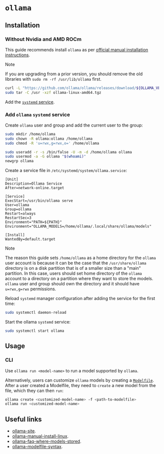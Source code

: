 # `ollama`

## Installation

### Without Nvidia and AMD ROCm

This guide recommends install `ollama` as per [official manual installation instructions][ollama-manual-install-linux].

> [!NOTE]
>
> If you are upgrading from a prior version, you should remove the old libraries with `sudo rm -rf /usr/lib/ollama` first.

```bash
curl -L "https://github.com/ollama/ollama/releases/download/${OLLAMA_VERSION}/ollama-linux-amd64.tgz" -o ollama-linux-amd64.tgz
sudo tar -C /usr -xzf ollama-linux-amd64.tgz
```

Add the [`systemd` service](#add-systemd-service).

### Add `ollama` `systemd` service

Create `ollama` user and group and add the current user to the group:

```bash
sudo mkdir /home/ollama
sudo chown -R ollama:ollama /home/ollama
sudo chmod -R 'u=rwx,g=rwx,o=' /home/ollama

sudo useradd -r -s /bin/false -U -m -d /home/ollama ollama
sudo usermod -a -G ollama "$(whoami)"
newgrp ollama
```

Create a service file in `/etc/systemd/system/ollama.service`:

```
[Unit]
Description=Ollama Service
After=network-online.target

[Service]
ExecStart=/usr/bin/ollama serve
User=ollama
Group=ollama
Restart=always
RestartSec=3
Environment="PATH=${PATH}"
Environment="OLLAMA_MODELS=/home/ollama/.local/share/ollama/models"

[Install]
WantedBy=default.target
```

> [!NOTE]
>
> The reason this guide sets `/home/ollama` as a home directory for the `ollama` user account is because it can be the case that the `/usr/share/ollama` directory is on a disk partition that is of a smaller size than a "main" partition. In this case, users should set home directory of the `ollama` account to a directory on a partition where they want to store the models. `ollama` user and group should own the directory and it should have `u=rwx,g=rwx` permissions.

Reload `systemd` manager configuration after adding the service for the first time:

```bash
sudo systemctl daemon-reload
```

Start the ollama `systemd` service:

```bash
sudo systemctl start ollama
```

## Usage

### CLI

Use `ollama run <model-name>` to run a model supported by `ollama`.

Alternatively, users can customize `ollama` models by creating a [`Modelfile`][ollama-modelfile-syntax]. After a user created a Modelfile, they need to `create` a new model from the file, which they can then `run`:

```bash
ollama create <customized-model-name> -f <path-to-modelfile>
ollama run <customized-model-name>
```

## Useful links

- [ollama-site][ollama-site].
- [ollama-manual-install-linux][ollama-manual-install-linux].
- [ollama-faq-where-models-stored][ollama-faq-where-models-stored].
- [ollama-modelfile-syntax][ollama-modelfile-syntax].

[ollama-site]: https://ollama.com/
[ollama-manual-install-linux]: https://github.com/ollama/ollama/blob/main/docs/linux.md
[ollama-faq-where-models-stored]: https://github.com/ollama/ollama/blob/main/docs/faq.md#where-are-models-stored
[ollama-modelfile-syntax]: https://github.com/ollama/ollama/blob/main/docs/modelfile.md

